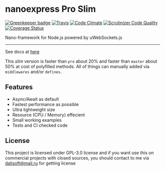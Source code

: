 # nanoexpress Pro Slim

[![Greenkeeper badge](https://badges.greenkeeper.io/nanoexpress/pro-slim.svg)](https://greenkeeper.io/)
[![Travis](https://img.shields.io/travis/nanoexpress/pro-slim.svg)](http://github.com/nanoexpress/pro-slim)
[![Code Climate](https://codeclimate.com/github/nanoexpress/pro-slim/badges/gpa.svg)](https://codeclimate.com/github/nanoexpress/pro-slim)
[![Scrutinizer Code Quality](https://scrutinizer-ci.com/g/nanoexpress/pro-slim/badges/quality-score.png?b=master)](https://scrutinizer-ci.com/g/nanoexpress/pro-slim/?branch=master)
[![Coverage Status](https://coveralls.io/repos/github/nanoexpress/pro-slim/badge.svg?branch=master)](https://coveralls.io/github/nanoexpress/pro-slim?branch=master)

Nano-framework for Node.js powered by uWebSockets.js

---

See docs at [here](https://github.com/nanoexpress/pro-slim/blob/master/docs/index.md)

This _slim_ version is faster than `pro` about 20% and faster than `master` about 50% at cost of polyfilled methods.
All of things can manually added via `middlewares` and/or `defines`.

## Features

- Async/Await as default
- Fastest performance as possible
- Ultra lightweight size
- Resource (CPU / Memory) effecient
- Small working examples
- Tests and CI checked code

## License

This project is licensed under GPL-3.0 license and if you want use this on commercial projects with closed sources, you should contact to me via dalisoft@mail.ru for getting license
